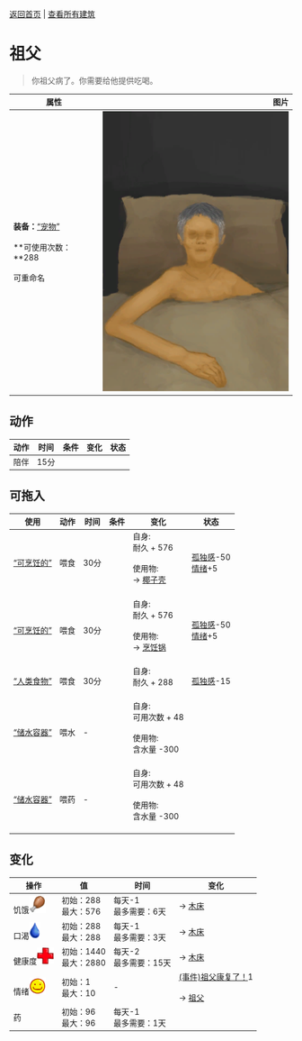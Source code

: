 [返回首页](index.md)   |  [查看所有建筑](building.md)
# 祖父  
> 你祖父病了。你需要给他提供吃喝。  
  
  属性  |   图片   
 ----  |  ----:   
 **装备：**[“宠物”](eTag_Pet.md)<br><br>**可使用次数：**288<br><br>可重命名  |  ![](Sprite/GranfatherSick.png)   
  
## 动作  
动作  |  时间  |  条件  |  变化  |  状态  
----  |  ----  |  ----  |  ----  |  ----  
陪伴  |  15分  |    |    |    
## 可拖入  
使用  |  动作  |  时间  |  条件  |  变化  |  状态  
----  |  ----  |  ----  |  ----  |  ----  |  ----  
[“可烹饪的”](tag_MealCoconutShell.md)  |  喂食  |  30分  |    |  自身:<br>耐久 + 576<br><br>使用物:<br>→ [椰子壳](CoconutShell.md)<br><br>  |  [孤独感](Loneliness.md)-50<br>[情绪](Morale.md)+5  
[“可烹饪的”](tag_MealCookingpot.md)  |  喂食  |  30分  |    |  自身:<br>耐久 + 576<br><br>使用物:<br>→ [烹饪锅](CookingPot.md)<br><br>  |  [孤独感](Loneliness.md)-50<br>[情绪](Morale.md)+5  
[“人类食物”](tag_HumanFood.md)  |  喂食  |  30分  |    |  自身:<br>耐久 + 288<br><br>  |  [孤独感](Loneliness.md)-15  
[“储水容器”](tag_WaterContainer.md)  |  喂水  |  -  |    |  自身:<br>可用次数 + 48<br><br>使用物:<br>含水量  -300<br><br>  |    
[“储水容器”](tag_WaterContainer.md)  |  喂药  |  -  |    |  自身:<br>可用次数 + 48<br><br>使用物:<br>含水量  -300<br><br>  |    
## 变化  
操作  |  值  |  时间  |  变化  
----  |  ----  |  ----  |  ----  
饥饿<img decoding="async" src="Sprite/Hunger.png" style="height:30px;">  |  初始：288<br>最大：576  |  每天-1<br>最多需要：6天  |  → [木床](BedWooden.md)  
口渴<img decoding="async" src="Sprite/Thirst.png" style="height:30px;">  |  初始：288<br>最大：288  |  每天-1<br>最多需要：3天  |  → [木床](BedWooden.md)  
健康度<img decoding="async" src="Sprite/Health.png" style="height:30px;">  |  初始：1440<br>最大：2880  |  每天-2<br>最多需要：15天  |  → [木床](BedWooden.md)  
情绪<img decoding="async" src="Sprite/Content.png" style="height:30px;">  |  初始：1<br>最大：10  |  -  |  [(事件)祖父康复了！](Event_OutroFarmer1.md)1 <br><br>→ [祖父](GrandfatherHealthy.md)  
药  |  初始：96<br>最大：96  |  每天-1<br>最多需要：1天  |    
